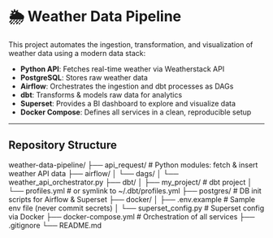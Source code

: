 # 🌦 Weather Data Pipeline

This project automates the ingestion, transformation, and visualization of weather data using a modern data stack:

- **Python API**: Fetches real-time weather via Weatherstack API  
- **PostgreSQL**: Stores raw weather data  
- **Airflow**: Orchestrates the ingestion and dbt processes as DAGs  
- **dbt**: Transforms & models raw data for analytics  
- **Superset**: Provides a BI dashboard to explore and visualize data  
- **Docker Compose**: Defines all services in a clean, reproducible setup

---

##  Repository Structure
weather-data-pipeline/
├── api_request/ # Python modules: fetch & insert weather API data
├── airflow/
│ └── dags/
│ └── weather_api_orchestrator.py
├── dbt/
│ ├── my_project/ # dbt project
│ └── profiles.yml # or symlink to ~/.dbt/profiles.yml
├── postgres/ # DB init scripts for Airflow & Superset
├── docker/
│ ├── .env.example # Sample env file (never commit secrets)
│ └── superset_config.py # Superset config via Docker
├── docker-compose.yml # Orchestration of all services
├── .gitignore
└── README.md

